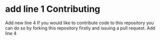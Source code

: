 add line 1
Contributing
============
Add new line 4
If you would like to contribute code to this repository you can do so by forking this repository firstly and issuing a pull request.
Add line 4
